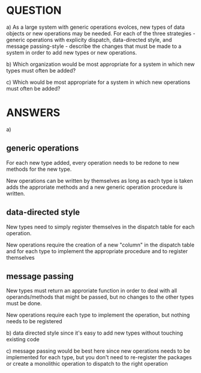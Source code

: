 # QUESTION

a) As a large system with generic operations evolces, new types of data objects or
new operations may be needed. For each of the three strategies - generic
operations with explicity dispatch, data-directed style, and message
passing-style - describe the changes that must be made to a system in order to
add new types or new operations.

b) Which organization would be most appropriate for a system in which new types
must often be added?

c) Which would be most appropriate for a system in which new operations must
often be added?

# ANSWERS

a)

## generic operations

For each new type added, every operation needs to be redone to new methods
for the new type.

New operations can be written by themselves as long as each type is taken adds
the approriate methods and a new generic operation procedure is written.

## data-directed style

New types need to simply register themselves in the dispatch table for each
operation.

New operations require the creation of a new "column" in the dispatch table
and for each type to implement the appropriate procedure and to register
themselves

## message passing

New types must return an approriate function in order to deal with all
operands/methods that might be passed, but no changes to the other types
must be done.

New operations require each type to implement the operation, but nothing
needs to be registered

b) data directed style since it's easy to add new types without touching
existing code

c) message passing would be best here since new operations needs to be
implemented for each type, but you don't need to re-register the packages
or create a monolithic operation to dispatch to the right operation
